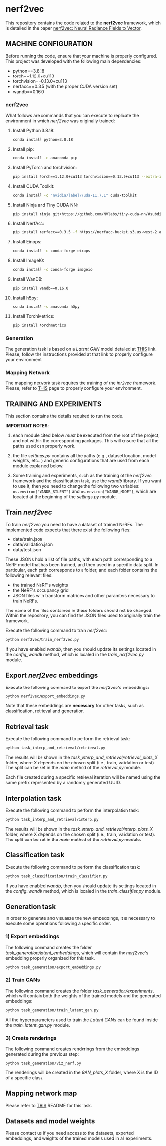 # nerf2vec

This repository contains the code related to the **nerf2vec** framework, which is detailed in the paper [nerf2vec: Neural Radiance Fields to Vector](https://arxiv.org/abs/2312.13277).

## MACHINE CONFIGURATION

Before running the code, ensure that your machine is properly configured. 
This project was developed with the following main dependencies:
* python==3.8.18
* torch==1.12.0+cu113
* torchvision==0.13.0+cu113
* nerfacc==0.3.5 (with the proper CUDA version set)
* wandb==0.16.0 

### nerf2vec

What follows are commands that you can execute to replicate the environment in which *nerf2vec* was originally trained:

1. Install Python 3.8.18:
    ```bash
    conda install python=3.8.18
    ```

2. Install pip:
    ```bash
    conda install -c anaconda pip
    ```

3. Install PyTorch and torchvision:
    ```bash
    pip install torch==1.12.0+cu113 torchvision==0.13.0+cu113 --extra-index-url https://download.pytorch.org/whl/cu113
    ```

4. Install CUDA Toolkit:
    ```bash
    conda install -c "nvidia/label/cuda-11.7.1" cuda-toolkit
    ```

5. Install Ninja and Tiny CUDA NN:
    ```bash
    pip install ninja git+https://github.com/NVlabs/tiny-cuda-nn/#subdirectory=bindings/torch
    ```

6. Install NerfAcc:
    ```bash
    pip install nerfacc==0.3.5 -f https://nerfacc-bucket.s3.us-west-2.amazonaws.com/whl/torch-1.12.0_cu113.html
    ```

7. Install Einops:
    ```bash
    conda install -c conda-forge einops
    ```

8. Install ImageIO:
    ```bash
    conda install -c conda-forge imageio
    ```

9. Install WanDB:
    ```bash
    pip install wandb==0.16.0
    ```
10. Install h5py:
    ```bash
    conda install -c anaconda h5py
    ```
11. Install TorchMetrics:
    ```bash
    pip install torchmetrics
    ```

### Generation
The generation task is based on a *Latent GAN* model detailed at [THIS](https://github.com/optas/latent_3d_points) link. Please, follow the instructions provided at that link to properly configure your environment.  

### Mapping Network
The mapping network task requires the training of the *inr2vec* framework. Please, refer to [THIS](https://github.com/CVLAB-Unibo/inr2vec?tab=readme-ov-file#setup) page to properly configure your environment.

## TRAINING AND EXPERIMENTS
This section contains the details required to run the code.

**IMPORTANT NOTES**: 
1. each module cited below *must* be executed from the root of the project, and not within the corresponding packages. This will ensure that all the paths used can properly work.

2. the file *settings.py* contains all the paths (e.g., dataset location, model weights, etc...) and generic configurations that are used from each module explained below. 

3. Some training and experiments, such as the training of the *nerf2vec* framework and the classification task, use the *wandb* library. If you want to use it, then you need to change the following two variables: ``` os.environ["WANDB_SILENT"]``` and  ```os.environ["WANDB_MODE"]```, which are located at the beginning of the *settings.py* module. 

## Train *nerf2vec*

To train *nerf2vec* you need to have a dataset of trained NeRFs. The implemented code expects that there exist the following files:
* data/train.json
* data/validation.json
* data/test.json

These JSONs hold a list of file paths, with each path corresponding to a NeRF model that has been trained, and then used in a specific data split. In particular, each path corresponds to a folder, and each folder contains the following relevant files:
* the trained NeRF's weights
* the NeRF's occupancy grid
* JSON files with transform matrices and other paramters necessary to train NeRFs.

The name of the files contained in these folders should not be changed. Within the repository, you can find the JSON files used to originally train the framework.

Execute the following command to train *nerf2vec*:
```bash
python nerf2vec/train_nerf2vec.py
```
If you have enabled *wandb*, then you should update its settings located in the *config_wandb* method, which is localed in the *train_nerf2vec.py* module.

## Export *nerf2vec* embeddings
Execute the following command to export the *nerf2vec*'s embeddings:
```bash
python nerf2vec/export_embeddings.py
```
Note that these embeddings are **necessary** for other tasks, such as classification, retrieval and generation.

## Retrieval task
Execute the following command to perform the retrieval task:
```bash
python task_interp_and_retrieval/retrieval.py
```
The results will be shown in the *task_interp_and_retrieval/retrieval_plots_X* folder, where X depends on the chosen split (i.e., train, validation or test). The split can be set in the *main* method of the *retrieval.py* module.

Each file created during a specific retrieval iteration will be named using the same prefix represented by a randomly generated UUID.


## Interpolation task
Execute the following command to perform the interpolation task:
```bash
python task_interp_and_retrieval/interp.py
```
The results will be shown in the *task_interp_and_retrieval/interp_plots_X* folder, where X depends on the chosen split (i.e., train, validation or test). The split can be set in the *main* method of the *retrieval.py* module.

## Classification task
Execute the following command to perform the classification task:
```bash
python task_classification/train_classifier.py
```
If you have enabled *wandb*, then you should update its settings located in the *config_wandb* method, which is localed in the *train_classifier.py* module.

## Generation task
In order to generate and visualize the new embeddings, it is necessary to execute some operations following a specific order.

### 1) Export embeddings
The following command creates the folder *task_generation/latent_embeddings*, which will contain the *nerf2vec*'s embedding properly organized for this task.
```bash 
python task_generation/export_embeddings.py
```

### 2) Train GANs
The following command creates the folder *task_generation/experiments*, which will contain both the weights of the trained models and the generated embeddings:
```bash
python task_generation/train_latent_gan.py
```
All the hyperparameters used to train the *Latent GANs* can be found inside the *train_latent_gan.py* module.

### 3) Create renderings
The following command creates renderings from the embeddings generated during the previous step:
```bash
python task_generation/viz_nerf.py 
```
The renderings will be created in the *GAN_plots_X* folder, where X is the ID of a specific class.

## Mapping network map
Please refer to [THIS](task_mapping_network/README.md) README for this task.

## Datasets and model weights
Please contact us if you need access to the datasets, exported embeddings, and weights of the trained models used in all experiments.
